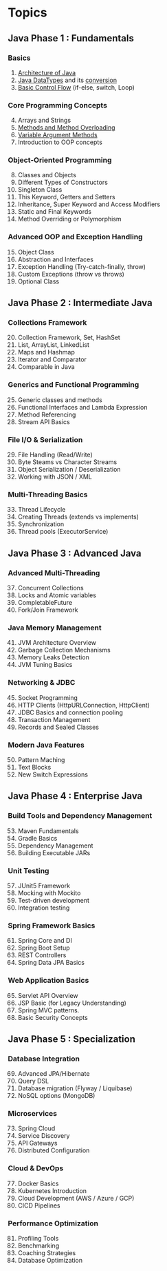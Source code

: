 # Topics ### 

## Java Phase 1 : Fundamentals

### Basics

1. [Architecture of Java](./J_00_Java%20Architecture.md)
2. [Java DataTypes](./J_02_0_Datatypes.java) and its [conversion](./J_02_1_DataTypeConversion.java)
3. [Basic Control Flow](./J_03_0_ControlFlowStatements.java) (if-else, switch, Loop)

### Core Programming Concepts

4. Arrays and Strings
5. [Methods and Method Overloading](./J_05_0_MethodOverloading.java)
6. [Variable Argument Methods](./J_06_0_VariableArgumentMethod.java)
7. Introduction to OOP concepts

### Object-Oriented Programming

8. Classes and Objects
9. Different Types of Constructors
10. Singleton Class
11. This Keyword, Getters and Setters
12. Inheritance, Super Keyword and Access Modifiers
13. Static and Final Keywords
14. Method Overriding or Polymorphism

### Advanced OOP and Exception Handling

15. Object Class
16. Abstraction and Interfaces
17. Exception Handling (Try-catch-finally, throw)
18. Custom Exceptions (throw vs throws)
19. Optional Class

## Java Phase 2 : Intermediate Java

### Collections Framework

20. Collection Framework, Set, HashSet
21. List, ArrayList, LinkedList
22. Maps and Hashmap
23. Iterator and Comparator
24. Comparable in Java

### Generics and Functional Programming

25. Generic classes and methods
26. Functional Interfaces and Lambda Expression
27. Method Referencing
28. Stream API Basics

### File I/O & Serialization

29. File Handling (Read/Write)
30. Byte Steams vs Character Streams
31. Object Serialization / Deserialization
32. Working with JSON / XML

### Multi-Threading Basics

33. Thread Lifecycle
34. Creating Threads (extends vs implements)
35. Synchronization
36. Thread pools (ExecutorService)

## Java Phase 3 : Advanced Java

### Advanced Multi-Threading

37. Concurrent Collections
38. Locks and Atomic variables
39. CompletableFuture
40. Fork/Join Framework

### Java Memory Management

41. JVM Architecture Overview
42. Garbage Collection Mechanisms
43. Memory Leaks Detection
44. JVM Tuning Basics

### Networking & JDBC

45. Socket Programming
46. HTTP Clients (HttpURLConnection, HttpClient)
47. JDBC Basics and connection pooling
48. Transaction Management
49. Records and Sealed Classes

### Modern Java Features

50. Pattern Maching
51. Text Blocks
52. New Switch Expressions


## Java Phase 4 : Enterprise Java

### Build Tools and Dependency Management

53. Maven Fundamentals
54. Gradle Basics
55. Dependency Management
56. Building Executable JARs

### Unit Testing

57. JUnit5 Framework
58. Mocking with Mockito
59. Test-driven development
60. Integration testing

### Spring Framework Basics

61. Spring Core and DI
62. Spring Boot Setup
63. REST Controllers
64. Spring Data JPA Basics

### Web Application Basics

65. Servlet API Overview
66. JSP Basic (for Legacy Understanding)
67. Spring MVC patterns.
68. Basic Security Concepts


## Java Phase 5 : Specialization

### Database Integration

69. Advanced JPA/Hibernate
70. Query DSL
71. Database migration (Flyway / Liquibase)
72. NoSQL options (MongoDB)

### Microservices
73. Spring Cloud
74. Service Discovery
75. API Gateways
76. Distributed Configuration

### Cloud & DevOps
77. Docker Basics
78. Kubernetes Introduction
79. Cloud Development (AWS / Azure / GCP)
80. CICD Pipelines

### Performance Optimization
81. Profiling Tools
82. Benchmarking
83. Coaching Strategies
84. Database Optimization
